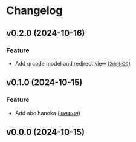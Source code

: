 # Changelog

## v0.2.0 (2024-10-16)

### Feature

- Add qrcode model and redirect view ([`2ddde29`](https://github.com/abe-101/django-qr/commit/2ddde296ae848b9ea84b1035637787cf55c4ccbe))

## v0.1.0 (2024-10-15)

### Feature

- Add abe hanoka ([`0a94639`](https://github.com/abe-101/django-qr/commit/0a946390816d5b1458a7d9273a9b93d1ab8924e6))

## v0.0.0 (2024-10-15)
